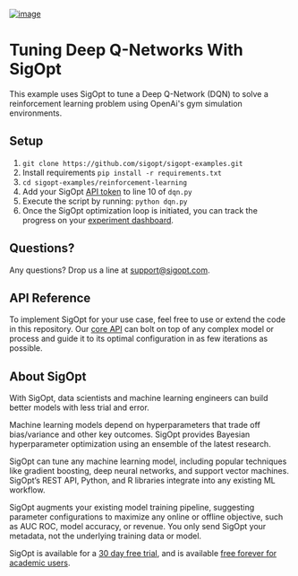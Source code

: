 [![image](https://sigopt.com/static/img/SigOpt_logo_horiz.png?raw=true)](https://sigopt.com)

# Tuning Deep Q-Networks With SigOpt

This example uses SigOpt to tune a Deep Q-Network (DQN) to solve a reinforcement learning problem using OpenAi's gym simulation environments.

## Setup

1. `git clone https://github.com/sigopt/sigopt-examples.git`
2. Install requirements `pip install -r requirements.txt`
3. `cd sigopt-examples/reinforcement-learning`
4. Add your SigOpt [API token](https://sigopt.com/docs/overview/authentication) to line 10 of `dqn.py`
5. Execute the script by running: `python dqn.py`
6. Once the SigOpt optimization loop is initiated, you can track the progress on your [experiment dashboard](https://sigopt.com/experiments).

## Questions?
Any questions? Drop us a line at [support@sigopt.com](mailto:support@sigopt.com).

## API Reference
To implement SigOpt for your use case, feel free to use or extend the code in this repository. Our [core API](https://sigopt.com/docs) can bolt on top of any complex model or process and guide it to its optimal configuration in as few iterations as possible. 

## About SigOpt

With SigOpt, data scientists and machine learning engineers can build better models with less trial and error.

Machine learning models depend on hyperparameters that trade off bias/variance and other key outcomes. SigOpt provides Bayesian hyperparameter optimization using an ensemble of the latest research.

SigOpt can tune any machine learning model, including popular techniques like gradient boosting, deep neural networks, and support vector machines. SigOpt’s REST API, Python, and R libraries integrate into any existing ML workflow.

SigOpt augments your existing model training pipeline, suggesting parameter configurations to maximize any online or offline objective, such as AUC ROC, model accuracy, or revenue. You only send SigOpt your metadata, not the underlying training data or model.

SigOpt is available for a [30 day free trial](https://sigopt.com/signup), and is available [free forever for academic users](https://sigopt.com/edu).
